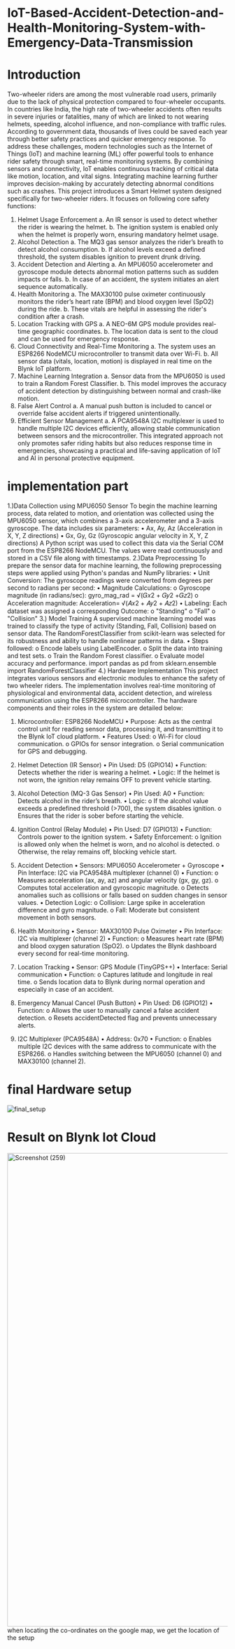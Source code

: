 # IoT-Based-Accident-Detection-and-Health-Monitoring-System-with-Emergency-Data-Transmission
# Introduction 
Two-wheeler riders are among the most vulnerable road users, primarily due to the lack of 
physical protection compared to four-wheeler occupants. In countries like India, the high rate of 
two-wheeler accidents often results in severe injuries or fatalities, many of which are linked to 
not wearing helmets, speeding, alcohol influence, and non-compliance with traffic rules. 
According to government data, thousands of lives could be saved each year through better safety 
practices and quicker emergency response. 
To address these challenges, modern technologies such as the Internet of Things (IoT) and 
machine learning (ML) offer powerful tools to enhance rider safety through smart, real-time 
monitoring systems. By combining sensors and connectivity, IoT enables continuous tracking of 
critical data like motion, location, and vital signs. Integrating machine learning further improves 
decision-making by accurately detecting abnormal conditions such as crashes. 
This project introduces a Smart Helmet system designed specifically for two-wheeler riders. It 
focuses on following core safety functions: 
1. Helmet Usage Enforcement 
a. An IR sensor is used to detect whether the rider is wearing the helmet. 
b. The ignition system is enabled only when the helmet is properly worn, ensuring 
mandatory helmet usage. 
2. Alcohol Detection 
a. The MQ3 gas sensor analyzes the rider’s breath to detect alcohol consumption. 
b. If alcohol levels exceed a defined threshold, the system disables ignition to 
prevent drunk driving. 
3. Accident Detection and Alerting 
a. An MPU6050 accelerometer and gyroscope module detects abnormal motion 
patterns such as sudden impacts or falls. 
b. In case of an accident, the system initiates an alert sequence automatically. 
4. Health Monitoring 
a. The MAX30100 pulse oximeter continuously monitors the rider’s heart rate 
(BPM) and blood oxygen level (SpO2) during the ride. 
b. These vitals are helpful in assessing the rider's condition after a crash. 
5. Location Tracking with GPS 
a. A NEO-6M GPS module provides real-time geographic coordinates. 
b. The location data is sent to the cloud and can be used for emergency response. 
6. Cloud Connectivity and Real-Time Monitoring 
a. The system uses an ESP8266 NodeMCU microcontroller to transmit data over 
Wi-Fi. 
b. All sensor data (vitals, location, motion) is displayed in real time on the Blynk 
IoT platform. 
7. Machine Learning Integration 
a. Sensor data from the MPU6050 is used to train a Random Forest Classifier. 
b. This model improves the accuracy of accident detection by distinguishing 
between normal and crash-like motion. 
8. False Alert Control 
a. A manual push button is included to cancel or override false accident alerts if 
triggered unintentionally. 
9. Efficient Sensor Management 
a. A PCA9548A I2C multiplexer is used to handle multiple I2C devices efficiently, 
allowing stable communication between sensors and the microcontroller. 
This integrated approach not only promotes safer riding habits but also reduces response time in 
emergencies, showcasing a practical and life-saving application of IoT and AI in personal 
protective equipment.

# implementation part
1.)Data Collection using MPU6050 Sensor 
To begin the machine learning process, data related to motion, and orientation was collected 
using the MPU6050 sensor, which combines a 3-axis accelerometer and a 3-axis gyroscope. The 
data includes six parameters: 
• Ax, Ay, Az (Acceleration in X, Y, Z directions) 
• Gx, Gy, Gz (Gyroscopic angular velocity in X, Y, Z directions) 
A Python script was used to collect this data via the Serial COM port from the ESP8266 
NodeMCU. The values were read continuously and stored in a CSV file along with timestamps.
2.)Data Preprocessing 
To prepare the sensor data for machine learning, the following preprocessing steps were applied 
using Python's pandas and NumPy libraries: 
• Unit Conversion: 
The gyroscope readings were converted from degrees per second to radians per second: 
• Magnitude Calculations: 
o Gyroscope magnitude (in radians/sec): 
gyro_mag_rad = √(𝐺𝑥2 + 𝐺𝑦2 +𝐺𝑧2)
 o Acceleration magnitude: 
Acceleration=  √(𝐴𝑥2 + 𝐴𝑦2 + 𝐴𝑧2)
 • Labeling: 
Each dataset was assigned a corresponding Outcome: 
o "Standing" 
o "Fall" 
o "Collision" 
3.) Model Training 
A supervised machine learning model was trained to classify the type of activity (Standing, Fall, 
Collision) based on sensor data. The RandomForestClassifier from scikit-learn was selected for 
its robustness and ability to handle nonlinear patterns in data. 
• Steps followed: 
o Encode labels using LabelEncoder. 
o Split the data into training and test sets. 
o Train the Random Forest classifier. 
o Evaluate model accuracy and performance. 
import pandas as pd 
from sklearn.ensemble import RandomForestClassifier
4.) Hardware Implementation 
This project integrates various sensors and electronic modules to enhance the safety of two
wheeler riders. The implementation involves real-time monitoring of physiological and 
environmental data, accident detection, and wireless communication using the ESP8266 
microcontroller. The hardware components and their roles in the system are detailed below: 
1. Microcontroller: ESP8266 NodeMCU 
• Purpose: Acts as the central control unit for reading sensor data, processing it, and 
transmitting it to the Blynk IoT cloud platform. 
• Features Used: 
o Wi-Fi for cloud communication. 
o GPIOs for sensor integration. 
o Serial communication for GPS and debugging. 
2. Helmet Detection (IR Sensor) 
• Pin Used: D5 (GPIO14) 
• Function: Detects whether the rider is wearing a helmet. 
• Logic: If the helmet is not worn, the ignition relay remains OFF to prevent vehicle 
starting. 
3. Alcohol Detection (MQ-3 Gas Sensor) 
• Pin Used: A0 
• Function: Detects alcohol in the rider’s breath. 
• Logic: 
o If the alcohol value exceeds a predefined threshold (>700), the system disables 
ignition. 
o Ensures that the rider is sober before starting the vehicle. 
4. Ignition Control (Relay Module) 
• Pin Used: D7 (GPIO13) 
• Function: Controls power to the ignition system. 
• Safety Enforcement: 
o Ignition is allowed only when the helmet is worn, and no alcohol is detected. 
o Otherwise, the relay remains off, blocking vehicle start. 
5. Accident Detection 
• Sensors: MPU6050 Accelerometer + Gyroscope 
• Pin Interface: I2C via PCA9548A multiplexer (channel 0) 
• Function: 
o Measures acceleration (ax, ay, az) and angular velocity (gx, gy, gz). 
o Computes total acceleration and gyroscopic magnitude. 
o Detects anomalies such as collisions or falls based on sudden changes in sensor 
values. 
• Detection Logic: 
o Collision: Large spike in acceleration difference and gyro magnitude. 
o Fall: Moderate but consistent movement in both sensors. 
6. Health Monitoring 
• Sensor: MAX30100 Pulse Oximeter 
• Pin Interface: I2C via multiplexer (channel 2) 
• Function: 
o Measures heart rate (BPM) and blood oxygen saturation (SpO2). 
o Updates the Blynk dashboard every second for real-time monitoring. 
7. Location Tracking 
• Sensor: GPS Module (TinyGPS++) 
• Interface: Serial communication 
• Function: 
o Captures latitude and longitude in real time. 
o Sends location data to Blynk during normal operation and especially in case of an 
accident. 
8. Emergency Manual Cancel (Push Button) 
• Pin Used: D6 (GPIO12) 
• Function: 
o Allows the user to manually cancel a false accident detection. 
o Resets accidentDetected flag and prevents unnecessary alerts. 
 
9. I2C Multiplexer (PCA9548A) 
• Address: 0x70 
• Function: 
o Enables multiple I2C devices with the same address to communicate with the 
ESP8266. 
o Handles switching between the MPU6050 (channel 0) and MAX30100 (channel 
2).

# final Hardware setup 
![final_setup](https://github.com/user-attachments/assets/4ded5c2b-925f-47b1-8765-7bd80008f0c0)
# Result on Blynk Iot Cloud
<img width="1920" height="1080" alt="Screenshot (259)" src="https://github.com/user-attachments/assets/4050d421-17f0-4577-bb7c-3f4f8da10738" />
when locating the co-ordinates on the google map, we get the location of the setup

